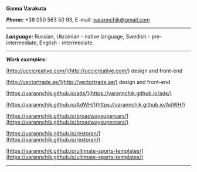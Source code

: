 **Ganna Varakuta**


**_Phone:_** +38 050 563 50 93, E-mail: varannchik@gmail.com
***
_**Language:**_ Russian, Ukrainian - native language, Swedish - pre-intermediate, English - intermediate.

***

**_Work examples:_** 

[http://uccicreative.com/](http://uccicreative.com/) design and front-end

[http://vectortrade.ae/](http://vectortrade.ae/) design and front-end

[https://varannchik.github.io/ads/](https://varannchik.github.io/ads/)

[https://varannchik.github.io/AdWH/](https://varannchik.github.io/AdWH/)

[https://varannchik.github.io/broadwaysupercars/](https://varannchik.github.io/broadwaysupercars/) 

[https://varannchik.github.io/restoran/](https://varannchik.github.io/restoran/)

[https://varannchik.github.io/ultimate-sports-templates/](https://varannchik.github.io/ultimate-sports-templates/)

***



